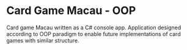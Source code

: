 # Card Game Macau - OOP

Card game Macau written as a C# console app.
Application designed according to OOP paradigm to enable future implementations of card games with similar structure.
